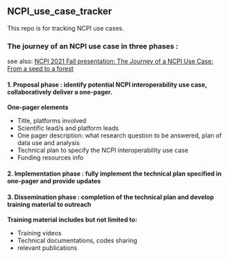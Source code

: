 ## NCPI_use_case_tracker
This repo is for tracking NCPI use cases.

### The journey of an NCPI use case in three phases : 
see also: [NCPI 2021 Fall presentation: The Journey of a NCPI Use Case: From a seed to a forest](https://github.com/NIH-NCPI/NCPI_use_case_tracker/blob/main/Journey%20of%20a%20NCPI%20Use%20Case%20_final_10062021.pdf)
#### 1. Proposal phase : identify potential NCPI interoperability use case, collaboratively deliver a one-pager. <br/>
   **One-pager elements**
* Title, platforms involved
* Scientific lead/s and platform leads
* One pager description: what research question to be answered, plan of data use and analysis
* Technical plan to specify the NCPI interoperability use case
* Funding resources info
#### 2. Implementation phase : fully implement the technical plan specified in one-pager and provide updates

#### 3. Dissemination phase : completion of the technical plan and develop training material to outreach
   **Training material includes but not limited to:**
* Training videos
* Technical documentations, codes sharing
* relevant publications
